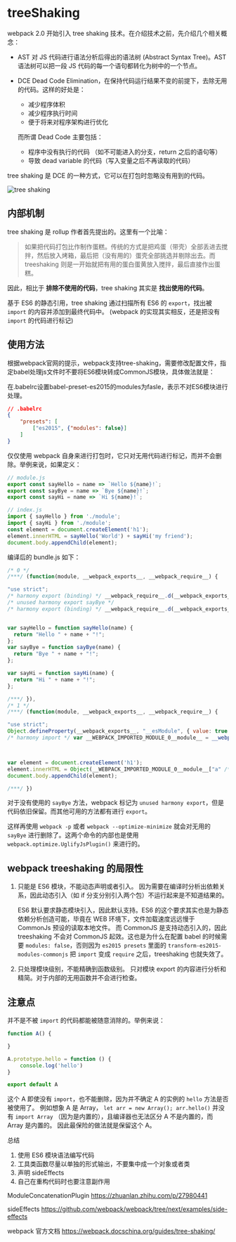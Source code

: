 # treeShaking

webpack 2.0 开始引入 tree shaking 技术。在介绍技术之前，先介绍几个相关概念：

* AST
    对 JS 代码进行语法分析后得出的语法树 (Abstract Syntax Tree)。AST语法树可以把一段 JS 代码的每一个语句都转化为树中的一个节点。

* DCE
    Dead Code Elimination，在保持代码运行结果不变的前提下，去除无用的代码。这样的好处是：

    * 减少程序体积
    * 减少程序执行时间
    * 便于将来对程序架构进行优化

    而所谓 Dead Code 主要包括：

    * 程序中没有执行的代码 （如不可能进入的分支，return 之后的语句等）
    * 导致 dead variable 的代码（写入变量之后不再读取的代码）

tree shaking 是 DCE 的一种方式，它可以在打包时忽略没有用到的代码。

![tree shaking](https://user-gold-cdn.xitu.io/2018/1/4/160bfdcf2a31ce4a?imageslim)

## 内部机制

tree shaking 是 rollup 作者首先提出的。这里有一个比喻：

> 如果把代码打包比作制作蛋糕。传统的方式是把鸡蛋（带壳）全部丢进去搅拌，然后放入烤箱，最后把（没有用的）蛋壳全部挑选并剔除出去。而 treeshaking 则是一开始就把有用的蛋白蛋黄放入搅拌，最后直接作出蛋糕。

因此，相比于 __排除不使用的代码__，tree shaking 其实是 __找出使用的代码__。

基于 ES6 的静态引用，tree shaking 通过扫描所有 ES6 的 `export`，找出被 `import` 的内容并添加到最终代码中。 (webpack 的实现其实相反，还是把没有 `import` 的代码进行标记)

## 使用方法

根据webpack官网的提示，webpack支持tree-shaking，需要修改配置文件，指定babel处理js文件时不要将ES6模块转成CommonJS模块，具体做法就是：

在.babelrc设置babel-preset-es2015的modules为fasle，表示不对ES6模块进行处理。

```json
// .babelrc
{
    "presets": [
        ["es2015", {"modules": false}]
    ]
}
```

仅仅使用 webpack 自身来进行打包时，它只对无用代码进行标记，而并不会删除。举例来说，如果定义：

```javascript
// module.js
export const sayHello = name => `Hello ${name}!`;
export const sayBye = name => `Bye ${name}!`;
export const sayHi = name => `Hi ${name}!`;
```

```javascript
// index.js
import { sayHello } from './module';
import { sayHi } from './module';
const element = document.createElement('h1');
element.innerHTML = sayHello('World') + sayHi('my friend');
document.body.appendChild(element);
```

编译后的 bundle.js 如下：

```javascript
/* 0 */
/***/ (function(module, __webpack_exports__, __webpack_require__) {

"use strict";
/* harmony export (binding) */ __webpack_require__.d(__webpack_exports__, "a", function() { return sayHello; });
/* unused harmony export sayBye */
/* harmony export (binding) */ __webpack_require__.d(__webpack_exports__, "b", function() { return sayHi; });


var sayHello = function sayHello(name) {
  return "Hello " + name + "!";
};
var sayBye = function sayBye(name) {
  return "Bye " + name + "!";
};

var sayHi = function sayHi(name) {
  return "Hi " + name + "!";
};

/***/ }),
/* 1 */
/***/ (function(module, __webpack_exports__, __webpack_require__) {

"use strict";
Object.defineProperty(__webpack_exports__, "__esModule", { value: true });
/* harmony import */ var __WEBPACK_IMPORTED_MODULE_0__module__ = __webpack_require__(0);



var element = document.createElement('h1');
element.innerHTML = Object(__WEBPACK_IMPORTED_MODULE_0__module__["a" /* sayHello */])('World') + Object(__WEBPACK_IMPORTED_MODULE_0__module__["b" /* sayHi */])(' to meet you');
document.body.appendChild(element);

/***/ })
```

对于没有使用的 `sayBye` 方法，webpack 标记为 `unused harmony export`，但是代码依旧保留。而其他可用的方法都有进行 `export`。

这样再使用 `webpack -p` 或者 `webpack --optimize-minimize` 就会对无用的 `sayBye` 进行删除了。这两个命令的内部也是使用 `webpack.optimize.UglifyJsPlugin()` 来进行的。


## webpack treeshaking 的局限性

1. 只能是 ES6 模块，不能动态声明或者引入。
    因为需要在编译时分析出依赖关系，因此动态引入（如 if 分支分别引入两个包）不运行起来是不知道结果的。

    ES6 默认要求静态模块引入，因此默认支持。ES6 的这个要求其实也是为静态依赖分析创造可能，毕竟在 WEB 环境下，文件加载速度远远慢于 CommonJs 预设的读取本地文件。
    而 CommonJS 是支持动态引入的，因此 treeshaking 不会对 CommonJS 起效。这也是为什么在配置 babel 的时候需要 `modules: false`，否则因为 `es2015 presets` 里面的 `transform-es2015-modules-commonjs` 把 `import` 变成 `require` 之后，treeshaking 也就失效了。

2. 只处理模块级别，不能精确到函数级别。
    只对模块 export 的内容进行分析和精简。对于内部的无用函数并不会进行检查。

## 注意点

并不是不被 `import` 的代码都能被随意消除的。举例来说：

```javascript
function A() {

}

A.prototype.hello = function () {
    console.log('hello')
}

export default A
```

这个 A 即使没有 `import`，也不能删除，因为并不确定 A 的实例的 `hello` 方法是否被使用了。
例如想象 A 是 Array， `let arr = new Array(); arr.hello()` 并没有 `import Array` （因为是内置的），且编译器也无法区分 A 不是内置的，而 Array 是内置的。
因此最保险的做法就是保留这个 A。


总结
1. 使用 ES6 模块语法编写代码
2. 工具类函数尽量以单独的形式输出，不要集中成一个对象或者类
3. 声明 sideEffects
4. 自己在重构代码时也要注意副作用

ModuleConcatenationPlugin
https://zhuanlan.zhihu.com/p/27980441

sideEffects
https://github.com/webpack/webpack/tree/next/examples/side-effects

webpack 官方文档
https://webpack.docschina.org/guides/tree-shaking/
